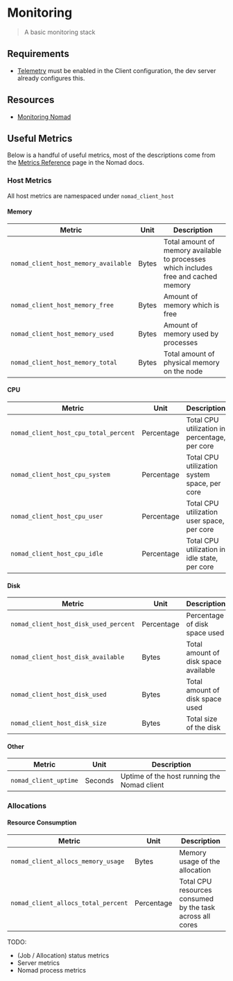 # Monitoring

> A basic monitoring stack

## Requirements

- [Telemetry](https://developer.hashicorp.com/nomad/docs/configuration/telemetry) must be enabled in the Client configuration, the dev server already configures this.

## Resources

- [Monitoring Nomad](https://developer.hashicorp.com/nomad/docs/operations/monitoring-nomad)

## Useful Metrics

Below is a handful of useful metrics, most of the descriptions come from the [Metrics Reference](https://developer.hashicorp.com/nomad/docs/operations/metrics-reference) page in the Nomad docs.

### Host Metrics

All host metrics are namespaced under `nomad_client_host`

#### Memory

| Metric | Unit | Description |
| --- | --- | --- |
| `nomad_client_host_memory_available` | Bytes | Total amount of memory available to processes which includes free and cached memory |
| `nomad_client_host_memory_free` | Bytes | Amount of memory which is free |
| `nomad_client_host_memory_used` | Bytes | Amount of memory used by processes |
| `nomad_client_host_memory_total` | Bytes | Total amount of physical memory on the node |

#### CPU

| Metric | Unit | Description |
| --- | --- | --- |
| `nomad_client_host_cpu_total_percent` | Percentage | Total CPU utilization in percentage, per core |
| `nomad_client_host_cpu_system` | Percentage | Total CPU utilization system space, per core |
| `nomad_client_host_cpu_user` | Percentage | Total CPU utilization user space, per core |
| `nomad_client_host_cpu_idle` | Percentage | Total CPU utilization in idle state, per core |

#### Disk

| Metric | Unit | Description |
| --- | --- | --- |
| `nomad_client_host_disk_used_percent` | Percentage | Percentage of disk space used |
| `nomad_client_host_disk_available` | Bytes | Total amount of disk space available |
| `nomad_client_host_disk_used` | Bytes | Total amount of disk space used |
| `nomad_client_host_disk_size` | Bytes | Total size of the disk |

#### Other

| Metric | Unit | Description |
| --- | --- | --- |
| `nomad_client_uptime` | Seconds | Uptime of the host running the Nomad client |

### Allocations

#### Resource Consumption

| Metric | Unit | Description |
| --- | --- | --- |
| `nomad_client_allocs_memory_usage` | Bytes | Memory usage of the allocation |
| `nomad_client_allocs_total_percent` | Percentage | Total CPU resources consumed by the task across all cores |

TODO:

- (Job / Allocation) status metrics
- Server metrics
- Nomad process metrics
